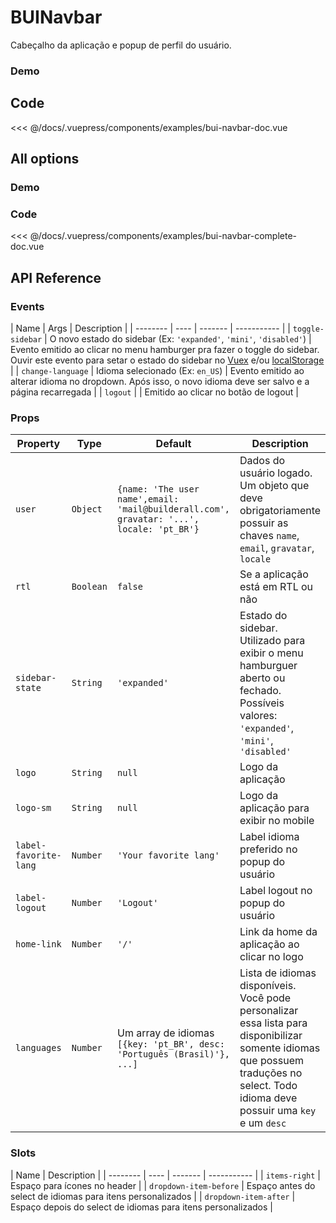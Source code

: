 # BUINavbar

Cabeçalho da aplicação e popup de perfil do usuário.

### Demo
<Demo componentName="examples-bui-navbar-doc" />

## Code
<SourceCode>
<<< @/docs/.vuepress/components/examples/bui-navbar-doc.vue
</SourceCode>

## All options

### Demo
<Demo componentName="examples-bui-navbar-complete-doc" />

### Code
<SourceCode>
<<< @/docs/.vuepress/components/examples/bui-navbar-complete-doc.vue
</SourceCode>

## API Reference

### Events
| Name | Args | Description |
| -------- | ---- | ------- | ----------- |
| `toggle-sidebar` | O novo estado do sidebar (Ex: `'expanded'`, `'mini'`, `'disabled'`) | Evento emitido ao clicar no menu hamburger pra fazer o toggle do sidebar. Ouvir este evento para setar o estado do sidebar no [Vuex](https://vuex.vuejs.org/) e/ou [localStorage](https://developer.mozilla.org/pt-BR/docs/Web/API/Window/Window.localStorage) |
| `change-language` | Idioma selecionado (Ex: `en_US`) |  Evento emitido ao alterar idioma no dropdown. Após isso, o novo idioma deve ser salvo e a página recarregada |
| `logout` | | Emitido ao clicar no botão de logout |


### Props
| Property | Type | Default | Description |
| -------- | ---- | ------- | ----------- |
| `user` | `Object` | `{name: 'The user name',email: 'mail@builderall.com', gravatar: '...', locale: 'pt_BR'}` | Dados do usuário logado. Um objeto que deve obrigatoriamente possuir as chaves `name`, `email`, `gravatar`, `locale`  |
| `rtl` | `Boolean` | `false` | Se a aplicação está em RTL ou não |
| `sidebar-state` | `String` | `'expanded'` | Estado do sidebar. Utilizado para exibir o menu hamburguer aberto ou fechado. Possíveis valores: `'expanded'`, `'mini'`, `'disabled'` |
| `logo` | `String` | `null` | Logo da aplicação |
| `logo-sm` | `String` | `null` | Logo da aplicação para exibir no mobile |
| `label-favorite-lang` | `Number` | `'Your favorite lang'` | Label idioma preferido no popup do usuário|
| `label-logout` | `Number` | `'Logout'` | Label logout no popup do usuário |
| `home-link` | `Number` | `'/'` | Link da home da aplicação ao clicar no logo |
| `languages` | `Number` | Um array de idiomas `[{key: 'pt_BR', desc: 'Português (Brasil)'}, ...]` | Lista de idiomas disponíveis. Você pode personalizar essa lista para disponibilizar somente idiomas que possuem traduções no select. Todo idioma deve possuir uma `key` e um `desc` |

### Slots
| Name | Description |
| -------- | ---- | ------- | ----------- |
| `items-right` | Espaço para ícones no header |
| `dropdown-item-before` | Espaço antes do select de idiomas para itens personalizados |
| `dropdown-item-after` | Espaço depois do select de idiomas para itens personalizados |
